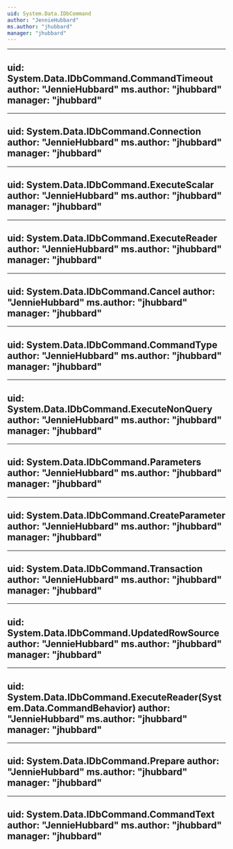 ```yaml
---
uid: System.Data.IDbCommand
author: "JennieHubbard"
ms.author: "jhubbard"
manager: "jhubbard"
---
```


---
uid: System.Data.IDbCommand.CommandTimeout
author: "JennieHubbard"
ms.author: "jhubbard"
manager: "jhubbard"
---

---
uid: System.Data.IDbCommand.Connection
author: "JennieHubbard"
ms.author: "jhubbard"
manager: "jhubbard"
---

---
uid: System.Data.IDbCommand.ExecuteScalar
author: "JennieHubbard"
ms.author: "jhubbard"
manager: "jhubbard"
---

---
uid: System.Data.IDbCommand.ExecuteReader
author: "JennieHubbard"
ms.author: "jhubbard"
manager: "jhubbard"
---

---
uid: System.Data.IDbCommand.Cancel
author: "JennieHubbard"
ms.author: "jhubbard"
manager: "jhubbard"
---

---
uid: System.Data.IDbCommand.CommandType
author: "JennieHubbard"
ms.author: "jhubbard"
manager: "jhubbard"
---

---
uid: System.Data.IDbCommand.ExecuteNonQuery
author: "JennieHubbard"
ms.author: "jhubbard"
manager: "jhubbard"
---

---
uid: System.Data.IDbCommand.Parameters
author: "JennieHubbard"
ms.author: "jhubbard"
manager: "jhubbard"
---

---
uid: System.Data.IDbCommand.CreateParameter
author: "JennieHubbard"
ms.author: "jhubbard"
manager: "jhubbard"
---

---
uid: System.Data.IDbCommand.Transaction
author: "JennieHubbard"
ms.author: "jhubbard"
manager: "jhubbard"
---

---
uid: System.Data.IDbCommand.UpdatedRowSource
author: "JennieHubbard"
ms.author: "jhubbard"
manager: "jhubbard"
---

---
uid: System.Data.IDbCommand.ExecuteReader(System.Data.CommandBehavior)
author: "JennieHubbard"
ms.author: "jhubbard"
manager: "jhubbard"
---

---
uid: System.Data.IDbCommand.Prepare
author: "JennieHubbard"
ms.author: "jhubbard"
manager: "jhubbard"
---

---
uid: System.Data.IDbCommand.CommandText
author: "JennieHubbard"
ms.author: "jhubbard"
manager: "jhubbard"
---
